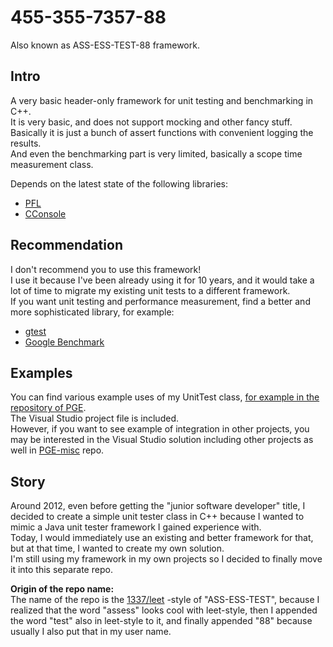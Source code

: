 # 455-355-7357-88

Also known as ASS-ESS-TEST-88 framework.

## Intro

A very basic header-only framework for unit testing and benchmarking in C++.  
It is very basic, and does not support mocking and other fancy stuff. Basically it is just a bunch of assert functions with convenient logging the results.  
And even the benchmarking part is very limited, basically a scope time measurement class.

Depends on the latest state of the following libraries:
 - [PFL](https://github.com/proof88/PFL)
 - [CConsole](https://github.com/proof88/Console)

## Recommendation

I don't recommend you to use this framework!  
I use it because I've been already using it for 10 years, and it would take a lot of time to migrate my existing unit tests to a different framework.  
If you want unit testing and performance measurement, find a better and more sophisticated library, for example:
 - [gtest](https://github.com/google/googletest)
 - [Google Benchmark](https://github.com/google/benchmark)

## Examples

You can find various example uses of my UnitTest class, [for example in the repository of PGE](https://github.com/proof88/PGE/blob/master/PGE/UnitTests/).  
The Visual Studio project file is included.  
However, if you want to see example of integration in other projects, you may be interested in the Visual Studio solution including other projects as well in [PGE-misc](https://github.com/proof88/PGE-misc) repo.

## Story

Around 2012, even before getting the "junior software developer" title, I decided to create a simple unit tester class in C++ because I wanted to mimic a Java unit tester framework I gained experience with.  
Today, I would immediately use an existing and better framework for that, but at that time, I wanted to create my own solution.  
I'm still using my framework in my own projects so I decided to finally move it into this separate repo.  

**Origin of the repo name:**  
The name of the repo is the [1337/leet](https://en.wikipedia.org/wiki/Leet) -style of "ASS-ESS-TEST", because I realized that the word "assess" looks cool with leet-style, then I appended the word "test" also in leet-style to it, and finally appended "88" because usually I also put that in my user name.
